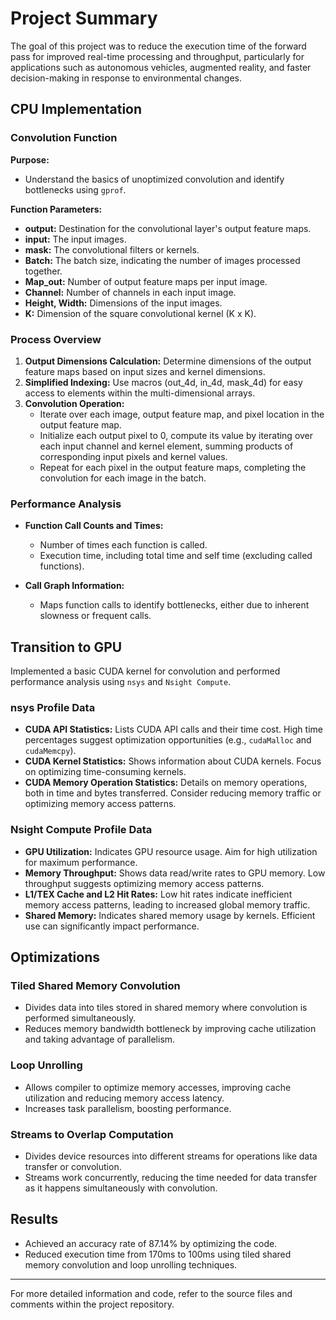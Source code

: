 # Project Summary

The goal of this project was to reduce the execution time of the forward pass for improved real-time processing and throughput, particularly for applications such as autonomous vehicles, augmented reality, and faster decision-making in response to environmental changes.

## CPU Implementation

### Convolution Function

**Purpose:**
- Understand the basics of unoptimized convolution and identify bottlenecks using `gprof`.

**Function Parameters:**
- **output:** Destination for the convolutional layer's output feature maps.
- **input:** The input images.
- **mask:** The convolutional filters or kernels.
- **Batch:** The batch size, indicating the number of images processed together.
- **Map_out:** Number of output feature maps per input image.
- **Channel:** Number of channels in each input image.
- **Height, Width:** Dimensions of the input images.
- **K:** Dimension of the square convolutional kernel (K x K).

### Process Overview

1. **Output Dimensions Calculation:** Determine dimensions of the output feature maps based on input sizes and kernel dimensions.
2. **Simplified Indexing:** Use macros (out_4d, in_4d, mask_4d) for easy access to elements within the multi-dimensional arrays.
3. **Convolution Operation:**
   - Iterate over each image, output feature map, and pixel location in the output feature map.
   - Initialize each output pixel to 0, compute its value by iterating over each input channel and kernel element, summing products of corresponding input pixels and kernel values.
   - Repeat for each pixel in the output feature maps, completing the convolution for each image in the batch.

### Performance Analysis

- **Function Call Counts and Times:**
  - Number of times each function is called.
  - Execution time, including total time and self time (excluding called functions).

- **Call Graph Information:**
  - Maps function calls to identify bottlenecks, either due to inherent slowness or frequent calls.

## Transition to GPU

Implemented a basic CUDA kernel for convolution and performed performance analysis using `nsys` and `Nsight Compute`.

### nsys Profile Data

- **CUDA API Statistics:** Lists CUDA API calls and their time cost. High time percentages suggest optimization opportunities (e.g., `cudaMalloc` and `cudaMemcpy`).
- **CUDA Kernel Statistics:** Shows information about CUDA kernels. Focus on optimizing time-consuming kernels.
- **CUDA Memory Operation Statistics:** Details on memory operations, both in time and bytes transferred. Consider reducing memory traffic or optimizing memory access patterns.

### Nsight Compute Profile Data

- **GPU Utilization:** Indicates GPU resource usage. Aim for high utilization for maximum performance.
- **Memory Throughput:** Shows data read/write rates to GPU memory. Low throughput suggests optimizing memory access patterns.
- **L1/TEX Cache and L2 Hit Rates:** Low hit rates indicate inefficient memory access patterns, leading to increased global memory traffic.
- **Shared Memory:** Indicates shared memory usage by kernels. Efficient use can significantly impact performance.

## Optimizations

### Tiled Shared Memory Convolution

- Divides data into tiles stored in shared memory where convolution is performed simultaneously.
- Reduces memory bandwidth bottleneck by improving cache utilization and taking advantage of parallelism.

### Loop Unrolling

- Allows compiler to optimize memory accesses, improving cache utilization and reducing memory access latency.
- Increases task parallelism, boosting performance.

### Streams to Overlap Computation

- Divides device resources into different streams for operations like data transfer or convolution.
- Streams work concurrently, reducing the time needed for data transfer as it happens simultaneously with convolution.

## Results

- Achieved an accuracy rate of 87.14% by optimizing the code.
- Reduced execution time from 170ms to 100ms using tiled shared memory convolution and loop unrolling techniques.

---

For more detailed information and code, refer to the source files and comments within the project repository.

